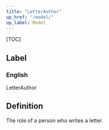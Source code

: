 ```yaml
---
title: "LetterAuthor"
up_href: "/model/"
up_label: Model
---
```


[TOC]

## Label

### English
LetterAuthor


## Definition
The role of a person who writes a letter. 


    
